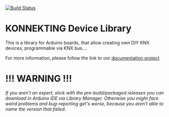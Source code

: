 [![Build Status](https://travis-ci.com/KONNEKTING/KonnektingDeviceLibrary.svg?branch=master)](https://travis-ci.com/KONNEKTING/KonnektingDeviceLibrary)

# KONNEKTING Device Library
This is a library for Arduino boards, that allow creating own DIY KNX devices, programmable via KNX bus.... 

For more information, please follow the link to our [documentation project](https://github.com/KONNEKTING/KonnektingDocumentation/blob/master/README.md).

# !!! WARNING !!!

*If you aren't an expert, stick with the pre-build/packaged releases you can download in Arduino IDE via Library Manager.
Otherwise you might face weird problems and bug-reporting get's worse, because you aren't able to name the version that failed.*

